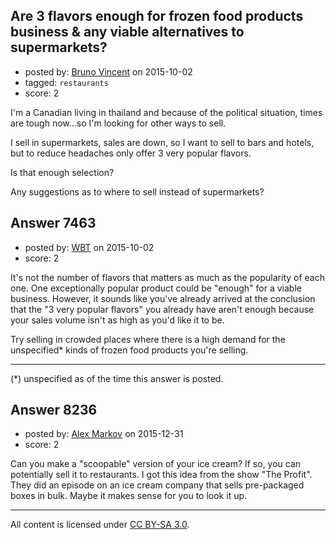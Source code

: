 ## Are 3 flavors enough for frozen food products business & any viable alternatives to supermarkets?

- posted by: [Bruno  Vincent](https://stackexchange.com/users/2600915/bruno-vincent) on 2015-10-02
- tagged: `restaurants`
- score: 2

I'm  a Canadian living in thailand and because of the political situation, times are tough now...so I'm looking for other ways to sell.

I sell in supermarkets, sales are down, so I want to sell to bars and hotels, but to reduce headaches only offer 3 very popular flavors.



Is that enough selection?

Any suggestions as to where to sell instead of supermarkets?





## Answer 7463

- posted by: [WBT](https://stackexchange.com/users/420593/wbt) on 2015-10-02
- score: 2

It's not the number of flavors that matters as much as the popularity of each one.  One exceptionally popular product could be "enough"  for a viable business.  However, it sounds like you've already arrived at the conclusion that the "3 very popular flavors" you already have aren't enough because your sales volume isn't as high as you'd like it to be.

Try selling in crowded places where there is a high demand for the unspecified* kinds of frozen food products you're selling.  

-------------------------
(*) unspecified as of the time this answer is posted.


## Answer 8236

- posted by: [Alex Markov](https://stackexchange.com/users/1814004/alex-markov) on 2015-12-31
- score: 2

Can you make a "scoopable" version of your ice cream? If so, you can potentially sell it to restaurants. I got this idea from the show "The Profit". They did an episode on an ice cream company that sells pre-packaged boxes in bulk. Maybe it makes sense for you to look it up.



---

All content is licensed under [CC BY-SA 3.0](https://creativecommons.org/licenses/by-sa/3.0/).
